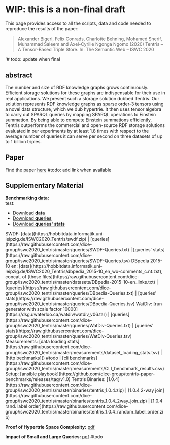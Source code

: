 # WIP: this is a non-final draft
This page provides access to all the scripts, data and code needed to reproduce the results of the  paper:

> Alexander Bigerl, Felix Conrads, Charlotte Behning, Mohamed Sherif, Muhammad Saleem and Axel-Cyrille Ngonga Ngomo (2020) Tentris – A Tensor-Based Triple Store. In: The Semantic Web – ISWC 2020

'# todo: update when final

## abstract

The number and size of RDF knowledge graphs grows continuously. Efficient storage solutions for these graphs are indispensable for their use in real applications. 
We present such a storage solution dubbed Tentris.
Our solution represents RDF knowledge graphs as sparse order-3 tensors using a novel data structure, which we dub hypertrie. 
It then uses tensor algebra to carry out SPARQL queries by mapping SPARQL operations to Einstein summation. 
By being able to compute Einstein summations efficiently, Tentris outperforms the commercial and open-source RDF storage solutions evaluated in our experiments by at least 1.8 times with respect to the average number of queries it can serve per second on three datasets of up to 1 billion triples.

## Paper 

Find the paper [here]() #todo: add link when available

## Supplementary Material

**Benchmarking data:**  
test: 
<ul class="downloads">
                  <li><a href="https://hobbitdata.informatik.uni-leipzig.de/ISWC2020_Tentris/swdf.zip">Download <strong>data</strong></a></li>
                  <li><a href="https://raw.githubusercontent.com/dice-group/iswc2020_tentris/master/queries/SWDF-Queries.txt">Download <strong>queries</strong></a></li>
                  <li><a href="https://raw.githubusercontent.com/dice-group/iswc2020_tentris/master/queries/SWDF-Queries.tsv">Download <strong>queries' stats</strong></a></li>
</ul>
SWDF: 
[data](https://hobbitdata.informatik.uni-leipzig.de/ISWC2020_Tentris/swdf.zip) | 
[queries](https://raw.githubusercontent.com/dice-group/iswc2020_tentris/master/queries/SWDF-Queries.txt) | 
[queries' stats](https://raw.githubusercontent.com/dice-group/iswc2020_tentris/master/queries/SWDF-Queries.tsv)  
DBpedia 2015-10 en: 
[data](https://hobbitdata.informatik.uni-leipzig.de/ISWC2020_Tentris/dbpedia_2015-10_en_wo-comments_c.nt.zst), concat. of [those files](https://raw.githubusercontent.com/dice-group/iswc2020_tentris/master/datasets/DBpedia-2015-10-en_links.txt) | 
[queries](https://raw.githubusercontent.com/dice-group/iswc2020_tentris/master/queries/DBpedia-Queries.txt) | 
[queries' stats](https://raw.githubusercontent.com/dice-group/iswc2020_tentris/master/queries/DBpedia-Queries.tsv)  
WatDiv: 
[run generator with scale factor 10000](https://dsg.uwaterloo.ca/watdiv/watdiv_v06.tar) | 
[queries](https://raw.githubusercontent.com/dice-group/iswc2020_tentris/master/queries/WatDiv-Queries.txt) | 
[queries' stats](https://raw.githubusercontent.com/dice-group/iswc2020_tentris/master/queries/WatDiv-Queries.tsv)  
Measurements: [data loading stats](https://raw.githubusercontent.com/dice-group/iswc2020_tentris/master/measurements/dataset_loading_stats.tsv) | 
[http bechmarks]() #todo | [cli benchmarks](https://raw.githubusercontent.com/dice-group/iswc2020_tentris/master/measurements/CLI_benchmark_results.csv)  
Setup: [ansible playbook](https://github.com/dice-group/tentris-paper-benchmarks/releases/tag/v1.0)  
Tentris Binaries: [1.0.4](https://raw.githubusercontent.com/dice-group/iswc2020_tentris/master/binaries/tentris_1.0.4.zip) | 
[1.0.4 2-way join](https://raw.githubusercontent.com/dice-group/iswc2020_tentris/master/binaries/tentris_1.0.4_2way_join.zip) | 
[1.0.4 rand. label order](https://raw.githubusercontent.com/dice-group/iswc2020_tentris/master/binaries/tentris_1.0.4_random_label_order.zip)  

**Proof of Hypertrie Space Complexity:** [pdf](https://raw.githubusercontent.com/dice-group/iswc2020_tentris/master/pdfs/proof_of_hypertrie_space_complexity.pdf)

**Impact of Small and Large Queries:** [pdf]() #todo